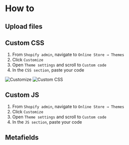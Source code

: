 # How to

## Upload files


## Custom CSS

1. From `Shopify admin`, navigate to `Online Store → Themes`
1. Click `Customize`
1. Open `Theme settings` and scroll to `Custom code`
1. In the `CSS section`, paste your code

![Customize](https://docs.openthinking.net/_media/global/guides/online_store-themes-customize.png "Customize")
![Custom CSS](https://docs.openthinking.net/_media/global/guides/theme_settings-custom_code.png "Custom CSS")


## Custom JS

1. From `Shopify admin`, navigate to `Online Store → Themes`
1. Click `Customize`
1. Open `Theme settings` and scroll to `Custom code`
1. In the `JS section`, paste your code


## Metafields
